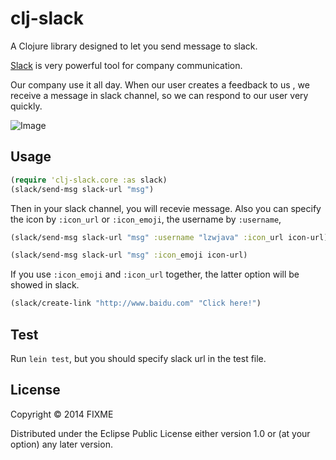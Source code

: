 # clj-slack

A Clojure library designed to let you send message to slack.

[Slack](https://slack.com) is very powerful tool for company communication.

Our company use it all day. When our user creates a feedback to us , we receive a message in slack channel, so we can respond to our user very quickly. 

![Image](http://lzw-picture.qiniudn.com/slack2.png)


## Usage
```clojure
(require 'clj-slack.core :as slack)
(slack/send-msg slack-url "msg")
```

Then in your slack channel, you will recevie message.
Also you can specify the icon by `:icon_url` or `:icon_emoji`, the username by `:username`,

```clojure
(slack/send-msg slack-url "msg" :username "lzwjava" :icon_url icon-url)
```


```clojure
(slack/send-msg slack-url "msg" :icon_emoji icon-url)
```

If you use `:icon_emoji` and `:icon_url` together, the latter option will be showed in slack.

```clojure
(slack/create-link "http://www.baidu.com" "Click here!")
```

## Test
Run `lein test`, but you should specify slack url in the test file.

## License

Copyright © 2014 FIXME

Distributed under the Eclipse Public License either version 1.0 or (at
your option) any later version.

